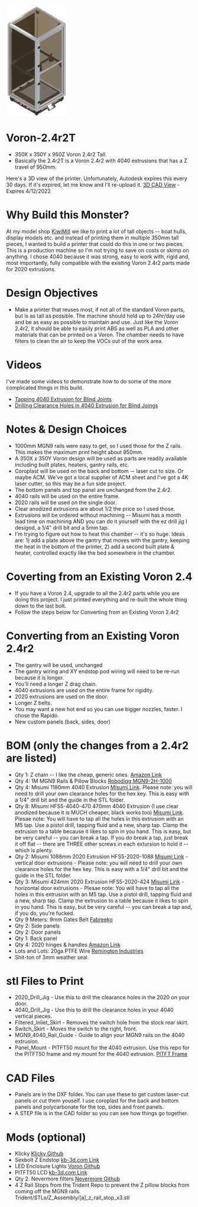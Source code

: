 <img src="/images/2.4r2T.png" height="300">

# Voron-2.4r2T
- 350X x 350Y x 950Z Voron 2.4r2 Tall.
- Basically the 2.4r2T is a Voron 2.4r2 with 4040 extrusions that has a Z travel of 950mm. 

Here's a 3D view of the printer. Unfortunately, Autodesk expires this every 30 days. If it's expired, let me know and I'll re-upload it.
[3D CAD View](https://bit.ly/3J8i0Tg) - Expires 4/12/2022

# Why Build this Monster?
At my model shop [KiwiMill](https://www.kiwimill.com) we like to print a lot of tall objects -- boat hulls, display models etc. and instead of printing them in multiple 350mm tall pieces, I wanted to build a printer that could do this in one or two pieces. This is a production machine so I'm not trying to save on costs or skimp on anything. I chose 4040 because it was strong, easy to work with, rigid and, most importantly, fully compatible with the existing Voron 2.4r2 parts made for 2020 extrusions.
# Design Objectives
- Make a printer that reuses most, if not all of the standard Voron parts, but is as tall as possible. The machine should hold up to 24hr/day use and be as easy as possible to maintain and use. Just like the Voron 2.4r2, it should be able to easily print ABS as well as PLA and other materials that can be printed on a Voron. The chamber needs to have filters to clean the air to keep the VOCs out of the work area.
# Videos
I've made some videos to demonstrate how to do some of the more complicated things in this build.
- [Tapping 4040 Extrusion for Blind Joints](https://youtu.be/ohi948kkzv4)
- [Drilling Clearance Holes in 4040 Extrusion for Blind Joings](https://youtu.be/enlHb-844ug)
# Notes & Design Choices
- 1000mm MGN9 rails were easy to get, so I used those for the Z rails. This makes the maximum print height about 950mm.
- A 350X x 350Y Voron design will be used as parts are readily available including built plates, heaters, gantry rails, etc.
- Coroplast will be used on the back and bottom -- laser cut to size. Or maybe ACM. We've got a local supplier of ACM sheet and I've got a 4K laser cutter, so this may be a fun side project.
- The bottom panels and top panel are unchanged from the 2.4r2.
- 4040 rails will be used on the entire frame.
- 2020 rails will be used on the single door.
- Clear anodized extrusions are about 1/2 the price so I used those.
- Extrusions will be ordered without machining -- Misumi has a month lead time on machining AND you can do it yourself with the ez drill jig I designd, a 1/4" drill bit and a 5mm tap.
- I'm trying to figure out how to heat this chamber -- it's so huge. Ideas are: 1) add a plate above the gantry that moves with the gantry, keeping the heat in the bottom of the printer, 2) add a second built plate & heater, controlled exactly like the bed somewhere in the chamber.
# Coverting from an Existing Voron 2.4
- If you have a Voron 2.4, upgrade to all the 2.4r2 parts while you are doing this project. I just printed everything and re-built the whole thing down to the last bolt.
- Follow the steps below for Converting from an Existing Voron 2.4r2
# Converting from an Existing Voron 2.4r2
- The gantry will be used, unchanged
- The gantry wiring and XY endstop pod wiring will need to be re-run because it is longer.
- You'll need a longer Z drag chain.
- 4040 extrusions are used on the entire frame for rigidity.
- 2020 extrusions are used on the door.
- Longer Z belts.
- You may want a new hot end so you can use bigger nozzles, faster. I chose the Rapido.
- New custom panels (back, sides, door)
# BOM (only the changes from a 2.4r2 are listed)
- Qty 1: Z chain -- I like the cheap, generic ones. [Amazon Link](https://www.amazon.com/gp/product/B08R1M9J2H/ref=ppx_yo_dt_b_asin_title_o02_s00?ie=UTF8&th=1)
- Qty 4: 1M MGN9 Rails & Pillow Blocks [Robodigg MGN9-2H-1000](https://www.robotdigg.com/product/347/Custom-length-GCr15-MGN9,-MGN12-or-MGN15-Linear-Rail-n-Carriage)
- Qty 4: Misumi 1180mm 4040 Extrusion [Misumi Link](https://us.misumi-ec.com/vona2/detail/110302684530/?HissuCode=HFS5-4040-1180). Please note: you will need to drill your own clearance holes for the hex key. This is easy with a 1/4" drill bit and the guide in the STL folder.
- Qty 8: Misumi HFS5-4040-470 470mm 4040 Extrusion (I use clear anodized because it is MUCH cheaper, black works too) [Misumi Link](https://us.misumi-ec.com/vona2/detail/110302684530/?HissuCode=HFS5-4040-470). Plesae note: You will have to tap all the holes in this extrusion with an M5 tap. Use a pistol drill, tapping fluid and a new, sharp tap. Clamp the extrusion to a table because it likes to spin in you hand. This is easy, but be very careful -- you can break a tap. If you do break a tap, just break it off flat -- there are THREE other screws in each extursion to hold it -- which is plenty.
- Qty 2: Misumi 1088mm 2020 Extrusion HFS5-2020-1088 [Misumi Link](https://us.misumi-ec.com/vona2/detail/110302683830/?PNSearch=HFS5-2020-1088&HissuCode=HFS5-2020-1088&searchFlow=suggest2products&Keyword=HFS5-2020-1088) - vertical door extrusions - Please note: you will need to drill your own clearance holes for the hex key. This is easy with a 1/4" drill bit and the guide in the STL folder.
- Qty 3: Misumi 424mm 2020 Extrusion HFS5-2020-424 [Misumi Link](https://us.misumi-ec.com/vona2/detail/110302683830/?PNSearch=HFS5-2020-424&HissuCode=HFS5-2020-424&searchFlow=suggest2products&Keyword=HFS5-2020-424) - horizontal door extrusions - Plesae note: You will have to tap all the holes in this extrusion with an M5 tap. Use a pistol drill, tapping fluid and a new, sharp tap. Clamp the extrusion to a table because it likes to spin in you hand. This is easy, but be very careful -- you can break a tap and, if you do, you're fucked.
- Qty 9 Meters: 9mm Gates Belt [Fabreeko](https://www.fabreeko.com/products/gates-gt2-open-belt-ll-2gt-6-9-12-reinforced?variant=42466462761215)
- Qty 2: Side panels
- Qty 2: Door panels
- Qty 1: Back panel
- Qty 4: 2020 hinges & handles [Amazon Link](https://amazon.com/gp/product/B07NQ5WHW9/ref=ppx_yo_dt_b_asin_title_o00_s00?ie=UTF8&psc=1)
- Lots and Lots: 20ga PTFE Wire [Remington Industries](https://www.remingtonindustries.com/)
- Shit-ton of 3mm weather seal.
# stl Files to Print
- 2020_Drill_Jig - Use this to drill the clearance holes in the 2020 on your door.
- 4040_Drill_Jig - Use this to drill the clearance holes in your 4040 vertical pieces.
- Filtered_Inliet_Skirt - Removes the switch hole from the stock rear skirt.
- Switch_Skirt - Moves the switch to the right, front.
- MGN9_4040_Rail_Guide - Guide to align your MGN9 rails on the 4040 extrusion.
- Panel_Mount - PITFT50 mount for the 4040 extrusion. Use this repo for the PITFT50 frame and my mount for the 4040 extrusion. [PITFT Frame](https://github.com/VoronDesign/VoronUsers/tree/master/printer_mods/alanho/BTT_PITFT50_v2_Mount)
# CAD Files
- Panels are in the DXF folder. You can use these to get custom laser-cut panels or cut them youself. I use coroplast for the back and bottom panels and polycarbonate for the top, sides and front panels.
- A STEP file is in the CAD folder so you can see how things go together.
# Mods (optional)
- Klicky [Klicky Github](https://github.com/jlas1/Klicky-Probe)
- Sexbolt Z Endstop [kb-3d.com Link](https://kb-3d.com/store/voron/301-hartk-sexbolt-z-endstop-mod-for-voron-v2-hardware-kit-1634072159749.html)
- LED Enclosure Lights [Voron Github](https://github.com/VoronDesign/VoronUsers/tree/master/printer_mods/DerekBackus/LED_Holder)
- PITFT50 LCD [kb-3d.com Link](https://kb-3d.com/store/controllers-displays-drivers/419-btt-pitft50-v20-5-inch-pi-lcd-touchscreen-display-1639871340640.html)
- Qty 2. Nevermore filters [Nevermore Github](https://github.com/nevermore3d/Nevermore_Micro)
- 4 Z Rail Stops from the Trident Repo to prevent the Z pillow blocks from coming off the MGN9 rails. Trident/STLs/Z_Assembly/[a]_z_rail_stop_x3.stl


